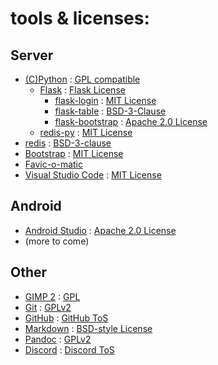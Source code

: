 # tools & licenses:

## Server
- [(C)Python](https://github.com/python/cpython) : [GPL compatible](https://docs.python.org/3/license.html)
    - [Flask](https://github.com/pallets/flask) : [Flask License](https://github.com/pallets/flask/blob/master/LICENSE)
        - [flask-login](https://github.com/maxcountryman/flask-login) : [MIT License](https://github.com/maxcountryman/flask-login/blob/master/LICENSE)
        - [flask-table](https://github.com/plumdog/flask_table) : [BSD-3-Clause](https://github.com/plumdog/flask_table/blob/master/LICENSE)
        - [flask-bootstrap](https://github.com/mbr/flask-bootstrap) : [Apache 2.0 License](https://github.com/mbr/flask-bootstrap/blob/master/LICENSE)
    - [redis-py](https://github.com/andymccurdy/redis-py) : [MIT License](https://github.com/andymccurdy/redis-py/blob/master/LICENSE)
- [redis](https://github.com/antirez/redis) : [BSD-3-clause](https://github.com/antirez/redis/blob/unstable/COPYING)
- [Bootstrap](https://github.com/twbs/bootstrap) : [MIT License](https://github.com/twbs/bootstrap/blob/v4-dev/LICENSE)
- [Favic-o-matic](www.favicomatic.com)
- [Visual Studio Code](https://code.visualstudio.com) : [MIT License](https://code.visualstudio.com/License/)


## Android
- [Android Studio](https://developer.android.com/studio/) : [Apache 2.0 License](https://developer.android.com/license)
- (more to come)


## Other
- [GIMP 2](https://github.com/GNOME/gimp) : [GPL](https://github.com/GNOME/gimp/blob/master/LICENSE)
- [Git](https://github.com/git/git) : [GPLv2](https://github.com/git/git/blob/master/COPYING)
- [GitHub](https://github.com/) : [GitHub ToS](https://help.github.com/articles/github-terms-of-service/)
- [Markdown](https://en.wikipedia.org/wiki/Markdown) : [BSD-style License](https://daringfireball.net/projects/markdown/license) 
- [Pandoc](https://github.com/jgm/pandoc) : [GPLv2](https://en.wikipedia.org/wiki/Markdown)
- [Discord](https://discordapp.com/) : [Discord ToS](https://discordapp.com/terms)
